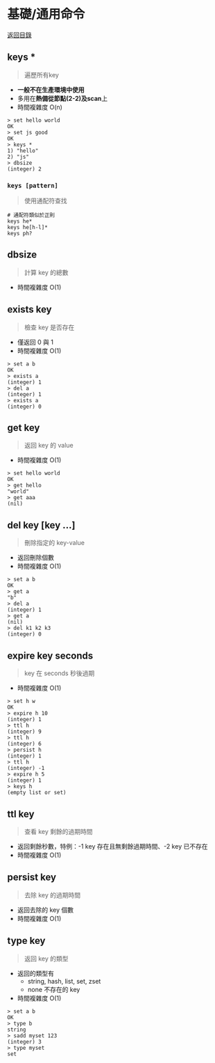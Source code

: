 基礎/通用命令
===
[返回目錄](../../index.md)

## keys *
> 遍歷所有key
* **一般不在生產環境中使用**
* 多用在**熱備從節點(2-2)**及**scan**上
* 時間複雜度 O(n)
```redis=
> set hello world
OK
> set js good
OK
> keys *
1) "hello"
2) "js"
> dbsize
(integer) 2
```
### `keys [pattern]`
> 使用通配符查找
```redis=
# 通配符類似於正則
keys he*
keys he[h-l]*
keys ph?
```

## dbsize
> 計算 key 的總數
* 時間複雜度 O(1)

## exists key 
> 檢查 key 是否存在
* 僅返回 0 與 1
* 時間複雜度 O(1)
```redis=
> set a b
OK
> exists a
(integer) 1
> del a
(integer) 1
> exists a
(integer) 0
```

## get key
> 返回 key 的 value
* 時間複雜度 O(1)
```redis=
> set hello world
OK
> get hello
"world"
> get aaa
(nil)
```

## del key [key ...]
> 刪除指定的 key-value
* 返回刪除個數
* 時間複雜度 O(1)
```redis=
> set a b
OK
> get a
"b"
> del a
(integer) 1
> get a
(nil)
> del k1 k2 k3
(integer) 0
```

## expire key seconds
> key 在 seconds 秒後過期
* 時間複雜度 O(1)
```redis=
> set h w
OK
> expire h 10
(integer) 1
> ttl h
(integer) 9
> ttl h
(integer) 6
> persist h
(integer) 1
> ttl h
(integer) -1
> expire h 5
(integer) 1
> keys h
(empty list or set)
```

## ttl key
> 查看 key 剩餘的過期時間
* 返回剩餘秒數，特例：-1 key 存在且無剩餘過期時間、-2 key 已不存在
* 時間複雜度 O(1)

## persist key
> 去除 key 的過期時間
* 返回去除的 key 個數
* 時間複雜度 O(1)

## type key
> 返回 key 的類型
* 返回的類型有
	* string, hash, list, set, zset
	* none 不存在的 key
* 時間複雜度 O(1)
```redis=
> set a b
OK
> type b
string
> sadd myset 123
(integer) 3
> type myset
set
```